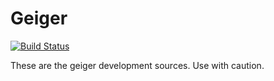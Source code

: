 # Geiger

[![Build Status](https://travis-ci.org/mwpennell/geiger-v2.png?branch=master)](https://travis-ci.org/mwpennell/geiger-v2)

These are the geiger development sources.  Use with caution.
